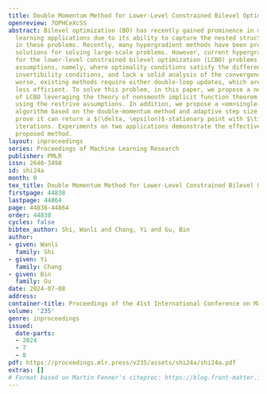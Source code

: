 ```yaml
---
title: Double Momentum Method for Lower-Level Constrained Bilevel Optimization
openreview: 7OPHCeXcSS
abstract: Bilevel optimization (BO) has recently gained prominence in many machine
  learning applications due to its ability to capture the nested structure inherent
  in these problems. Recently, many hypergradient methods have been proposed as effective
  solutions for solving large-scale problems. However, current hypergradient methods
  for the lower-level constrained bilevel optimization (LCBO) problems need very restrictive
  assumptions, namely, where optimality conditions satisfy the differentiability and
  invertibility conditions, and lack a solid analysis of the convergence rate. What’s
  worse, existing methods require either double-loop updates, which are sometimes
  less efficient. To solve this problem, in this paper, we propose a new hypergradient
  of LCBO leveraging the theory of nonsmooth implicit function theorem instead of
  using the restrive assumptions. In addition, we propose a <em>single-loop single-timescale</em>
  algorithm based on the double-momentum method and adaptive step size method and
  prove it can return a $(\delta, \epsilon)$-stationary point with $\tilde{\mathcal{O}}(d_2^2\epsilon^{-4})$
  iterations. Experiments on two applications demonstrate the effectiveness of our
  proposed method.
layout: inproceedings
series: Proceedings of Machine Learning Research
publisher: PMLR
issn: 2640-3498
id: shi24a
month: 0
tex_title: Double Momentum Method for Lower-Level Constrained Bilevel Optimization
firstpage: 44838
lastpage: 44864
page: 44838-44864
order: 44838
cycles: false
bibtex_author: Shi, Wanli and Chang, Yi and Gu, Bin
author:
- given: Wanli
  family: Shi
- given: Yi
  family: Chang
- given: Bin
  family: Gu
date: 2024-07-08
address:
container-title: Proceedings of the 41st International Conference on Machine Learning
volume: '235'
genre: inproceedings
issued:
  date-parts:
  - 2024
  - 7
  - 8
pdf: https://proceedings.mlr.press/v235/assets/shi24a/shi24a.pdf
extras: []
# Format based on Martin Fenner's citeproc: https://blog.front-matter.io/posts/citeproc-yaml-for-bibliographies/
---
```


